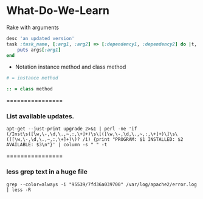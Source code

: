 What-Do-We-Learn
================

Rake with arguments
```ruby
desc 'an updated version'
task :task_name, [:arg1, :arg2] => [:dependency1, :dependency2] do |t, args|
    puts args[:arg1]
end
```
* Notation instance method and class method
```ruby
# = instance method

:: = class method
```

================
### List available updates.
```
apt-get --just-print upgrade 2>&1 | perl -ne 'if (/Inst\s([\w,\-,\d,\.,~,:,\+]+)\s\[([\w,\-,\d,\.,~,:,\+]+)\]\s\(([\w,\-,\d,\.,~,‌​:,\+]+)\)? /i) {print "PROGRAM: $1 INSTALLED: $2 AVAILABLE: $3\n"}' | column -s " " -t
```

================
### less grep text in a huge file
`grep --color=always -i "95539/7fd36a039700" /var/log/apache2/error.log | less -R`
